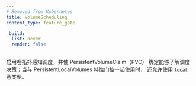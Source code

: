 ```yaml
---
# Removed from Kubernetes
title: VolumeScheduling
content_type: feature_gate

_build:
  list: never
  render: false
---
```


<!--
Enable volume topology aware scheduling and make the PersistentVolumeClaim
(PVC) binding aware of scheduling decisions. It also enables the usage of
[`local`](/docs/concepts/storage/volumes/#local) volume type when used together with the
`PersistentLocalVolumes` feature gate.
-->
启用卷拓扑感知调度，并使 PersistentVolumeClaim（PVC）
绑定能够了解调度决策；当与 PersistentLocalVolumes 特性门控一起使用时，
还允许使用 [`local`](/zh-cn/docs/concepts/storage/volumes/#local) 卷类型。

